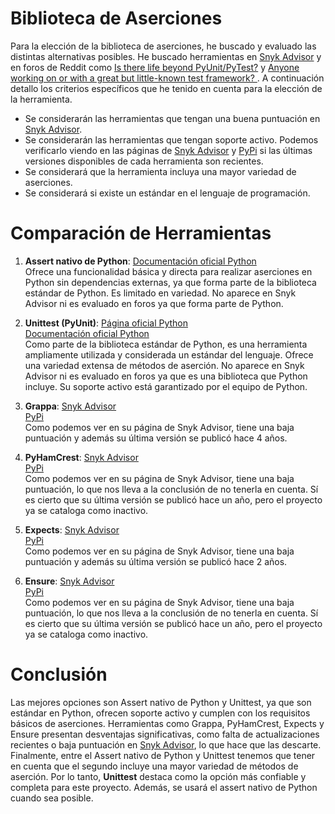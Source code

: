 # Biblioteca de Aserciones

Para la elección de la biblioteca de aserciones, he buscado y evaluado las distintas alternativas posibles. He buscado herramientas en [Snyk Advisor](https://snyk.io/advisor/) y en foros de Reddit como [Is there life beyond PyUnit/PyTest?](https://www.reddit.com/r/Python/comments/1gbxrho/anyone_working_on_or_with_a_great_but_littleknown/) y [Anyone working on or with a great but little-known test framework? ](https://www.reddit.com/r/Python/comments/1gbxrho/anyone_working_on_or_with_a_great_but_littleknown/). A continuación detallo los criterios específicos que he tenido en cuenta para la elección de la herramienta. 

- Se considerarán las herramientas que tengan una buena puntuación en [Snyk Advisor](https://snyk.io/advisor/).
- Se considerarán las herramientas que tengan soporte activo. Podemos verificarlo viendo en las páginas de [Snyk Advisor](https://snyk.io/advisor/) y [PyPi](https://pypi.org/) si las últimas versiones disponibles de cada herramienta son recientes.  
- Se considerará que la herramienta incluya una mayor variedad de aserciones. 
- Se considerará si existe un estándar en el lenguaje de programación.   

# Comparación de Herramientas

1. **Assert nativo de Python**:
    [Documentación oficial Python](https://docs.python.org/3/reference/simple_stmts.html#the-assert-statement)  
    Ofrece una funcionalidad básica y directa para realizar aserciones en Python sin dependencias externas, ya que forma parte de la biblioteca estándar de Python. Es limitado en variedad. No aparece en Snyk Advisor ni es evaluado en foros ya que forma parte de Python. 

2. **Unittest (PyUnit)**:
    [Página oficial Python](https://github.com/python/cpython/tree/main/Lib/unittest)  
    [Documentación oficial Python](https://docs.python.org/es/3/library/unittest.html)   
    Como parte de la biblioteca estándar de Python, es una herramienta ampliamente utilizada y considerada un estándar del lenguaje. Ofrece una variedad extensa de métodos de aserción. No aparece en Snyk Advisor ni es evaluado en foros ya que es una biblioteca que Python incluye. Su soporte activo está garantizado por el equipo de Python.  

3. **Grappa**:
    [Snyk Advisor](https://snyk.io/advisor/python/grappa)  
    [PyPi](https://pypi.org/project/grappa/)  
    Como podemos ver en su página de Snyk Advisor, tiene una baja puntuación y además su última versión se publicó hace 4 años. 

4. **PyHamCrest**:
    [Snyk Advisor](https://snyk.io/advisor/python/pyhamcrest)  
    [PyPi](https://pypi.org/project/PyHamcrest/)  
    Como podemos ver en su página de Snyk Advisor, tiene una baja puntuación, lo que nos lleva a la conclusión de no tenerla en cuenta. Sí es cierto que su última versión se publicó hace un año, pero el proyecto ya se cataloga como inactivo.  

5. **Expects**:
    [Snyk Advisor](https://snyk.io/advisor/python/expects)  
    [PyPi](https://pypi.org/project/expects/)    
    Como podemos ver en su página de Snyk Advisor, tiene una baja puntuación y además su última versión se publicó hace 2 años.  

6. **Ensure**:
    [Snyk Advisor](https://snyk.io/advisor/python/ensure)  
    [PyPi](https://pypi.org/project/ensure/)  
    Como podemos ver en su página de Snyk Advisor, tiene una baja puntuación, lo que nos lleva a la conclusión de no tenerla en cuenta. Sí es cierto que su última versión se publicó hace un año, pero el proyecto ya se cataloga como inactivo.    

# Conclusión

Las mejores opciones son Assert nativo de Python y Unittest, ya que son estándar en Python, ofrecen soporte activo y cumplen con los requisitos básicos de aserciones. Herramientas como Grappa, PyHamCrest, Expects y Ensure presentan desventajas significativas, como falta de actualizaciones recientes o baja puntuación en [Snyk Advisor](https://snyk.io/advisor/), lo que hace que las descarte. Finalmente, entre el Assert nativo de Python y Unittest tenemos que tener en cuenta que el segundo incluye una mayor variedad de métodos de aserción. Por lo tanto, **Unittest** destaca como la opción más confiable y completa para este proyecto. Además, se usará el assert nativo de Python cuando sea posible. 

